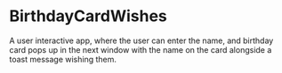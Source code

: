 # BirthdayCardWishes
A user interactive app, where the user can enter the name, and birthday card pops up in the next window with the name on the card alongside a toast message wishing them.
